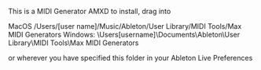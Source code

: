 This is a MIDI Generator AMXD
to install, drag into

MacOS /Users/[user name]/Music/Ableton/User Library/MIDI Tools/Max MIDI Generators
Windows: \Users\[username]\Documents\Ableton\User Library\MIDI Tools\Max MIDI Generators

or wherever you have specified this folder in your Ableton Live Preferences